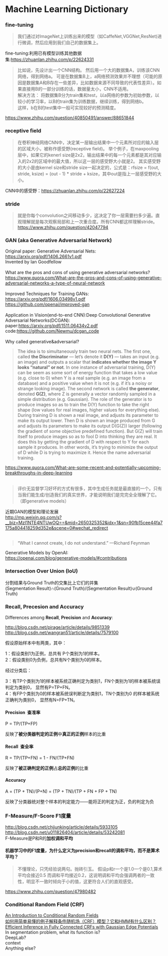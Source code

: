 # Machine Learning Dictionary


### fine-tuning

>我们通过对ImageNet上训练出来的模型（如CaffeNet,VGGNet,ResNet)进行微调，然后应用到我们自己的数据集上。

fine-tuning:利用已有模型训练其他数据集:https://zhuanlan.zhihu.com/p/22624331<br>


>比如说，先设计出一个CNN结构。
>然后用一个大的数据集A，训练该CNN网络，得到网络a。
>可是在数据集B上，a网络预测效果并不理想（可能的原因是数据集A和B存在一些差异，比如数据来源不同导致的代表性差异）。如果直接用B的一部分训练的话，数据量太小，CNN不适用。
><br>
>解决方法：
>将数据集B分为train集和test，以a网络的参数为初始参数，以较小的学习率，以B的train集为训练数据，继续训练，得到网络b。
><br>
>这样，b在B的test集中一般可实现较好的预测精度。

https://www.zhihu.com/question/40850491/answer/88651844

### receptive field
>在卷积神经网络CNN中，决定某一层输出结果中一个元素所对应的输入层的区域大小，被称作感受野(receptive field)。
>举个例子，在maxpooling层中，如果它的kenerl size是2x2，输出结果中的每一个元素都是其对应输入的2x2的区域中的最大值，所以这一层的感受野大小就是2。
>其实感受野的大小是由kernel size和stride size一起决定的，公式是：rfsize = f(out, stride, ksize) = (out - 1) * stride + ksize，其中out是指上一层感受野的大小。

CNN中的感受野：https://zhuanlan.zhihu.com/p/22627224

### stride

>就是你每个convolution之间移动多少，这决定了你一层需要扫多少遍。直观理解就是每次观察局部和上一次重合度。所有CNN都这样理解stride。
https://www.zhihu.com/question/42047794


### GAN (aka Generative Adversarial Network)
Original paper: Generative Adversarial Nets:<br>
https://arxiv.org/pdf/1406.2661v1.pdf<br>
Invented by Ian Goodfellow<br>
<br>
What are the pros and cons of using generative adversarial networks?<br>
https://www.quora.com/What-are-the-pros-and-cons-of-using-generative-adversarial-networks-a-type-of-neural-network<br>
<br>
Improved Techniques for Training GANs:<br>
https://arxiv.org/pdf/1606.03498v1.pdf<br>
https://github.com/openai/improved-gan<br>
<br>
Application in Vision(end-to-end CNN):Deep Convolutional Generative Adversarial Networks(DCGAN):<br>
paper:https://arxiv.org/pdf/1511.06434v2.pdf<br>
code:https://github.com/Newmu/dcgan_code<br>
<br>
Why called generative&adversarial?
>The idea is to simultaneously train two neural nets. The first one, called **the Discriminator** — let’s denote it **D(Y)** — takes an input (e.g. an image) and outputs a scalar that **indicates whether the image Y looks “natural” or not**. In one instance of adversarial training, D(Y) can be seem as some sort of energy function that takes a low value (e.g. close to 0) when Y is a real sample (e.g. an image from a database) and a positive value when it is not (e.g. if it’s a noisy or strange looking image). The second network is called **the generator**, denoted **G(Z)**, where Z is generally a vector randomly sampled in a simple distribution (e.g. Gaussian). The role of the generator is to produce images so as to train the D(Y) function to take the right shape (low values for real images, higher values for everything else). During training D is shown a real image, and adjusts its parameter to make its output lower. Then D is shown an image produced from G and adjusts its parameters to make its output D(G(Z)) larger (following the gradient of some objective predefined function). But G(Z) will train itself to produce images so as to fool D into thinking they are real. It does this by getting the gradient of D with respect to Y for each sample it produces. In other words, it’s trying to minimize the output of D while D is trying to maximize it. Hence the name adversarial training.<br>

https://www.quora.com/What-are-some-recent-and-potentially-upcoming-breakthroughs-in-deep-learning<br>
<br>

>评价无监督学习好坏的方式有很多，其中生成任务就是最直接的一个。只有当我们能生成/创造我们的真实世界，才能说明我们是完完全全理解了它。（即generative models）<br>

近期GAN的模型和理论发展<br>
http://mp.weixin.qq.com/s?__biz=MzI1NTE4NTUwOQ==&mid=2650325352&idx=1&sn=90fb15cee44fa7175a804418259d352e&scene=0#wechat_redirect<br>
<br>
>“What I cannot create, I do not understand.” —Richard Feynman

Generative Models by OpenAI:<br>
https://openai.com/blog/generative-models/#contributions<br>



### Intersection Over Union (IoU)
分割结果与Ground Truth的交集比上它们的并集<br>
(Segmentation Result)∩(Ground Truth)/(Segmentation Result)∪(Ground Truth)
 
### Recall, Precesion and Accuracy
Differences among **Recall**, **Precision** and **Accuracy**: 

http://blog.csdn.net/pirage/article/details/9851339<br>
http://blog.csdn.net/wangran51/article/details/7579100<br>

假设原始样本中有两类，其中：<br>

1：假设类别1为正例，总共有 P个类别为1的样本。 <br>
2：假设类别0为负例，总共有N个类别为0的样本。 <br>


经过分类后：<br>

3：有TP个类别为1的样本被系统正确判定为类别1，FN个类别为1的样本被系统误判定为类别0，
显然有P=TP+FN。<br>
4：有FP个类别为0的样本被系统误判断定为类别1，TN个类别为0 的样本被系统正确判为类别0，
显然有N=FP+TN。

#### Precision  查准率
P = TP/(TP+FP)   

反映了**被分类器判定的正例**中**真正的正例**样本的比重

#### Recall  查全率
R = TP/(TP+FN) = 1 - FN/(TP+FN)   

反映了**被正确判定的正例**占**总的正例**的比重 


#### Accuracy
A = (TP + TN)/(P+N) = (TP + TN)/(TP + FN + FP + TN)      

反映了分类器统对整个样本的判定能力——能将正的判定为正，负的判定为负 


### F-Measure/F-Score  F1度量
http://blog.csdn.net/chjjunking/article/details/5933105<br>
http://blog.csdn.net/u011826404/article/details/53242081<br>
F-Measure是P和R的**加权调和平均**

#### 机器学习中的F1度量，为什么定义为precision和recall的调和平均，而不是算术平均？
>不懂理论，只凭经验说两句。抛砖引玉。
>假设p和r一个是1.0一个是0.1,算术平均会接近0.5 而调和平均接近0.2，这说明调和平均会强调两者的一致性，明显不一致时倾向于小的值，这更符合人们的直观感受。

https://www.zhihu.com/question/47980482


### Conditional Random Field (CRF)
[An Introduction to Conditional Random Fields](http://homepages.inf.ed.ac.uk/csutton/publications/crftut-fnt.pdf)<br>
[如何用简单易懂的例子解释条件随机场（CRF）模型？它和HMM有什么区别？](https://www.zhihu.com/question/35866596)<br>
[Efficient Inference in Fully Connected CRFs with Gaussian Edge Potentials](http://graphics.stanford.edu/projects/densecrf/densecrf.pdf)<br>
In segmentation problem, what its function is?<br>
DeepLab?<br>
context<br>
Anything else?

